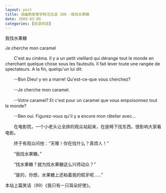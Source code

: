 ```yaml
---
layout: post
title: 读幽默故事学鲜活法语 100 -我找水果糖
date: 2009-03-09
categories: [双语阅读]  
---
```


我找水果糖

Je cherche mon caramel

　　C'est au cinéma. Il y a un petit vieillard qui dérange tout le monde en cherchant quelque chose sous les fauteuils. Il fait lever toute une rangée de spectateurs. A la fin, quelqu'un lui dit:

　　--Bon Dieu! y en a marre! Qu'est-ce-que vous cherchez?

　　--Je cherche mon caramel.

　　--Votre caramel? Et c'est pour un caramel que vous empoisonnez tout le monde?

　　--Ben oui. Figurez-vous qu'il y a encore mon râtelier avec...



　　在电影院，一个小老头让全排的观众站起来，在座椅下找东西，很影响大家看电影。

　　终于有观众问他：“天哪！你在找什么？真烦人！”

　　“我找水果糖。”

　　“找水果糖？就为找水果糖这么兴师动众？”

　　“是的，你想，水果糖上还粘着我的假牙呢……”



本站上篇笑话（99）《我只有一只耳朵好使》。
